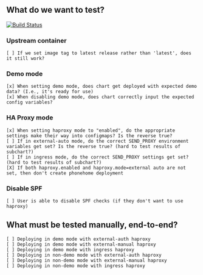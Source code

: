## What do we want to test?

[![Build Status](https://travis-ci.org/funkypenguin/docker-mailserver.svg?branch=add-helm-chart)](https://travis-ci.org/funkypenguin/docker-mailserver)

### Upstream container

```
[ ] If we set image tag to latest release rather than 'latest', does it still work?
```

### Demo mode

```
[x] When setting demo mode, does chart get deployed with expected demo data? (I.e., it's ready for use)
[x] When disabling demo mode, does chart correctly input the expected config variables?
```

### HA Proxy mode

```
[x] When setting haproxy mode to "enabled", do the appropriate settings make their way into configmaps? Is the reverse true?
[ ] If in external-auto mode, do the correct SEND_PROXY environment variables get set? Is the reverse true? (hard to test results of subchart?)
[ ] If in ingress mode, do the correct SEND_PROXY settings get set? (hard to test results of subchart?)
[X] If both haproxy.enabled and haproxy.mode=external auto are not set, then don't create phonehome deployment
```

### Disable SPF

```
[ ] User is able to disable SPF checks (if they don't want to use haproxy)
```


## What must be tested manually, end-to-end?

```
[ ] Deploying in demo mode with external-auth haproxy
[ ] Deploying in demo mode with external-manual haproxy
[ ] Deploying in demo mode with ingress haproxy
[ ] Deploying in non-demo mode with external-auth haproxy
[ ] Deploying in non-demo mode with external-manual haproxy
[ ] Deploying in non-demo mode with ingress haproxy
```
